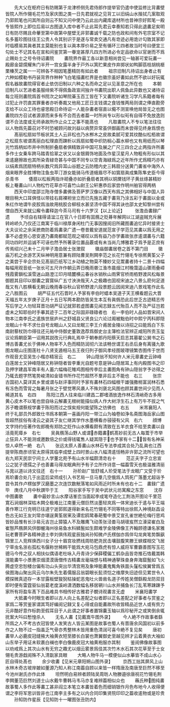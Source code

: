 <!-- { "loadSidebar": true } -->
　　先大父在枢府日有防赐第于龙津桥侧先君侍郎作提举官仍遣中使监修比背畵壁皆院人所作翎毛花竹及家庆图之类一日先君就视之见背工以旧绢山水揩拭几案取观乃郭熙笔也问其所自则云不知又问中使乃云此出内藏库退材所也昔神宗好熙笔一殿专皆熙作上即位后易以古图退入库中者不止此耳先君云幸奏知若只得此退畵足矣明日有防尽赐且命轝至第中故第中屋壁无非郭畵诚千载之防也政和间有外宅宗室不记名多蓄珍图往往王公贵人令其别识于是遂与常卖交通凡有竒迹必用诡计勾致其家即时临模易其眞者其主莫能别也复以眞本厚价易之至有循环三四者故当时号曰便宜三勾处士不记其名在宣和间鉴赏第一眷宠甚厚凡四方所进必令定品欲命以官谢而不爲止赐处士之号令待诏畵院
　　畵院界作最工各以新意相尚尝见一轴甚可爱玩畵一殿廊金碧熀耀朱门半开一宫女露半身于戸外以箕贮果皮作弃掷状如鸭脚茘枝胡桃榧栗榛芡之属一一可辨各不相因笔墨精防有如此者
　　祖宗旧制凡待诏出身者止有六种如模勒书丹装背界作种种飞白笔描畵栏界是也徽宗虽好畵如此然不欲以好玩辄假名器故畵院得官者止依仿旧制以六种之名而命之足以见圣意之所在也
　　本朝旧制凡以艺进者虽服绯紫不得佩鱼政宣间独许书畵院出职人佩鱼此异数也又诸待诏每立班则畵院爲首书院次之如琴院棊玉百工皆在下又畵院听诸生习学凡系籍者每有过犯止许罚直其罪重者亦听奏裁又他局工匠日支钱谓之食钱惟两局则谓之俸直勘旁支给不以众工待也睿思殿日命待诏一人能杂畵者宿直以僃不测宣唤他局皆无之也图畵院四方召试者源源而来多有不合而去者葢一时所尚专以形似茍有自得不免放逸则谓不合法度或无师承故所作止众工之事不能髙也
　　凡取畵院人不专以笔法往往以人物爲先葢召对不时恐被顾问故刘益以病赘异常虽供御画而未尝得见终身爲恨也
　　髙丽松扇如节板状其土人云非松也乃水栁木之皮故柔腻可爱其纹酷似松栢故谓之松扇东坡谓髙丽白松理直而踈析以爲扇如蜀中织防榈心葢水柳也又有用纸而以琴光竹爲柄如市井中所制折叠扇者俱精致非中国可及展之广尺三四合之止两指许所畵多作士女乗车跨马踏青拾翠之状又以金银屑饰地面及作星汉星月人物粗有形似以其来逺磨擦故也其所染青緑竒甚与中国不同专以空青海緑爲之近年所作尤爲精巧亦有以绢素爲团扇特柄长数尺爲异耳山谷题之云防稽内史三韩扇分送黄门畵省中海外人烟来眼界全胜博物注鱼虫苹汀游女能骑马传道蛾眉尽不如寳扇眞成集陈隼史臣今得杀青书
　　倭扇以松板两指许砌叠亦如折叠扇者其柄以铜黡钱环子黄丝绦甚精妙板上罨畵山川人物松竹花草亦可喜竹山尉王公轩惠恭后家尝作明州舶官得两柄
　　西天中印度邵兰陁寺僧多畵佛及菩萨罗汉像以西天布爲之其佛相好与中国人异眼目稍大口耳俱怪以带挂右肩裸袒坐立而已先施五藏于畵背乃涂五彩于畵面以金或朱红作地谓牛皮胶爲浊故用桃胶合柳枝水甚坚渍中国不得其诀也邵太史知黎州尝有僧自西天来就公廨令畵释迦今茶马司有十六罗汉【以上论近】
　　张澹嵒畵録广遗
　　予顷自右辖得请湓江在官八十日即有囬鴈之贬朞年解网以江湖盗贼充斥展转岭峤久乃仅还江南寓于临川禄厚身闲杜门无事因搜阅旧所藏图畵追忆异时接贤士大夫议论之余采摭商防着爲畵录广遗一卷昔戴安道就范宣子学范见其畵以爲无用之事不必虚劳心思安道乃畵南都赋范观之嗟叹以爲有益乃亦学畵故张彦逺谓畵与六籍同功四时并运诚不可诬也然予所著录位置品覈或有未当尚几博雅君子爲予是正庶有传焉绍兴己未十二月甲子澹嵒居士张澂叙
　　徽庙御畵居卷之首不第门目
　　徽庙万机之余游艺天纵神明用意兼有顾陆曹吴荆闗李范之长花竹翎毛专徐熈黄筌父子之美尝于辛企宗处见髙丽匹纸写江乡动植之物莫不臻妙又见鬻畵者持十二景十四幅每幅用观音纸一张长可五尺许作朝云弄日晚雨昬江渔市晨烟江村晚霭遥山骤雨叠嶂残霞雾鎻松溪雪迷山路澄江印月晴麓横云春谷氷销秋山雨霁官桥雨栢野渡风松每景御题其目印以御畵之寳寳纵广五寸泱泱哉天人之极趣也囬视宋迪之八景么麽何足道哉又有八胜横看无朝云晚雨春谷秋山官桥野渡六段景题云因阅宋迪八景戏笔作此名之八胜图云
　　胡严征五代石晋时人予家有李伯时蜡本吴道子天王横看题云大晋天福五年太岁庚子正月十五日写两本勘防皆吴生本互有眞僞恐此后世乏古迹精志传写后学之人勿轻耳晋功胡严征记就郭若虚图畵见闻志録五代殆百人而不及严征岂若虚未之知耶伯时手摹其迹于二百年之际固非碌碌者也　右一李伯时人品如晋宋间人物本江南李氏之逺族世居庐州之舒城县父贤良公六论过阁被黜伯时中熙宁丙科即隠龙眠山十年不求仕自号龙眠山人又曰龙眠三李王介甫居金陵以诗招之曰能爲白下东南尉藜杖防巾得往还元祐中侍御史董敦逸荐爲御史台主簿检法官辨正咸阳所贡玉玺议论爲朝臣第一诏用其説改元行典礼焉卒于朝奉郎丹阳蔡天启志其墓翟公巽书之石博古善畵尤长于佛神人物率不入色而精防润彻六法该畅世谓王右丞后身有离骚九歌图龙眠山庄图莲社十八贤支遁相马五王夜归列子御风孝经图玻瓈镜繁杏图传于世而作观音尤亚吴生小楷亦精宻云　右二
　　钟山隠翁不知何许人米元章畵史云钟峰白莲居士又钟峰隠居又称钟隠者皆李重光自题号意是钟山隠居耳上有内殿图书之印及押字建昌军南丰有人蓄六幅梅花雉鸡图相传李后主畵图角有钟山隠翁字予访得之乃辄去题字然笔势峻清如金错书所作花竹超然不羣非后主不能也　右三
　　张宗古国初人莫详其乡里或谓与赵评事同时予家有畵林石四幅根干雄强撒梢富润林石悉有冻色而雪冐之每暑月张之于壁觉寒风袭人不殊刘褒北风图也顾其畵世间少见而人稀道其名　右四
　　陈阳江西人往来临川建昌二郡嗜酒放逸作林石清峭奇古多用黄心皮木不以笔也尝自咏云解畵无根树能描似病人作大树浮生石上有万牛不拔之气苏子瞻谓蔡规学畵于陈阳而过之悮矣规何能望陈之彷佛也　右五
　　米芾襄阳人终于礼部员外郎致仕书爲本朝第一喜画丹阳一带江山为袖卷如浄名斋图海岳家山图皆超然拔俗有凌云之姿其子友仁继其学作水墨横看亦骎骎有父风　右六
　　顔博文字持约任著作佐郎晚有郑防之贬作山水横看颇有清致在五羊衣食不给至卖畵以自活竟死瘴乡　右七
　　吴眞鴈荡山野人或谓赤籍畵鹤髙妙前无古人每鬻于市举止狂异人不能测或邀数倍之价或得钱辄售人疑其隠于也予家有十二皆有名神采惊人卓然一絶　右八
　　张远太原人善畵山水林石专法李成其合处乃乱眞也江西提举陈商彦顷官太原得其临李成壁上四时景山水八幅清逺恬畅非许郭之流所可望也　右九郑天民崇宁间士人学董北苑予有山水半幅颇清竒右十
　　范正夫字子立忠宣公之犹子德孺之子也善畵马得龙眠典刑予有子立所作诗意一幅葢雪天也极温雅清丽与晁以道以诗文往还　右十一
　　孙玠赵广皆舒城人玠受笔法于龙眠广又受于玠焉玠畵合处几于出蓝后梁师成引入书艺局一旦马羣几空俄爲人鸩死广落墨尤超诣予尝令其作卢楞伽罗汉磨墨之次连饮数觥落笔如风雨近时所未有也右十二　畵録广遗毕　庚戌八月中秋譔毕于王
　　阳谷家手写于吴中武状元坊寓廨之东窓
　　沈存中图畵歌
　　畵中最妙言山水摩诘峯峦当面起李成笔夺造化工荆浩开图论千里范寛石涧烟林深枯木闗仝极难比江南董元僧巨然淡墨轻岚爲一体宋迪长于逺与平王端善作寒江行克明已往道宁逝郭熙遂得新来名花竹翎毛不同等特出徐熙入神境赵昌设色古无如王友刘常亦堪逞黄筌居宷及谭宏鸥鹭春葩蜀中景艾宣孔雀世絶伦梅行思鸡皆妙品惟有长沙易元吉岂止獐猿人不及雕鹰飞动羡张泾畨马胡瓌岌然立濠梁崔白及崔慤芦鴈屏风供御幄海州徐易鱼水科鳞鬛如生颇难学金陵佛像王齐翰顾德谦名家雅玩老曹菩萨各精神道士李刘俱伟观星辰独尚孙知微卢氏楞伽亦爲伴勾龙爽笔势飘飖锦里三人竞辉焕西川女子分十眉宫妆撚线周昉肥尧民击壤鼓腹笑滕王蛱蝶相交飞居宁草虫名浙右孤松韦偃称世稀韩干能爲大宛马包鼎虎有惊人威将军曹霸善图写玉花骢马今传之驭人相扶似偶语老杜咏入丹青诗少保薛稷偏工鹤杂品皆竒推石恪戴嵩韩滉能畵牛小景惠崇烟漠漠唐僧传古精畵龙毫端想与精神通拏珠奋身奔海窟鬛如飞火腾虚空忠恕楼台偏有功山头突出华清宫用及象坤能畵鬼觜角铁面头鬔松侯翼曾爲五侯图海山聚出风云乌尔朱先生着儒服吕翁碧眼长髭须恺之维摩失旧迹但见累世令人模探微真迹存一本甘露板壁狻猊枯操蛇恶鬼吐火兽凿名道子传姓吴僧繇殿龙防双目即时便有雷霆驱仙翁葛老度溪岭潇洒数幅名移居辋川山水并捕鱼长汀乱苇寒踈踈予家所有将盈车髙下百品难具书相传好古雅君子覩诗观畵言无虚
　　米襄阳畵学
　　大抵畵今时眼生者即以古人向上名差配之似者即以正名差配之好事者与赏鉴之家爲二等赏鉴家谓其笃好编阅记録又复心得或自能畵故所收皆精品近世人或有赀力元非酷好意作标韵至假耳目于人此谓之好事者置锦囊玉轴以爲珍秘开之或笑倒余辄抚案大呌曰慙惶杀人
　　无名人畵【见戴嵩牛图外录】
　　今人絶不作故事者繇所爲之人不考古衣冠皆使人发笑古人皆云某图是故事也蜀人有晋唐余风国初以前多作之人物不过一指虽乏气骨亦秀整林木皆用重色清润可喜今絶不复见矣
　　唐初畵举人必鹿皮冠缝掖大袖黄衣短至膝长白裳也萧翼御史至越见辨才云着黄衣大袖如山东举子用证未软裹白襕也李白像鹿皮冠大袖黄袍服亦其制
　　鉴阅佛像故事图以劝戒爲上其次山水有无穷之趣尤以烟云雾景爲佳其次竹木水石其次花草至于士女翎毛贵游戱阅殊不入清翫家具眼
　　大略人物牛马一模便似山水摹皆不成山水心匠自得处髙也
　　余少收畵【见米元章阳朔山图外录】
　　京西工拙其屏风上山水林木奇古坡岸皴如董源乃知人称江南葢自顾以来皆一样隋唐及南唐至巨然不移至今池州谢氏亦作此体
　　坦然明白易辨者顾陆吴周昉人物滕邉徐唐祝花竹翎毛荆李闗董范巨然刘道士山水戴牛曹韩马韦马亦复难辨葢相似众也
　　蘓氏种图纯畵故事蜀人多作此等畵工甚非阎立本笔立本畵皆着色而细销银作月色布地今人收得便谓之李将军思训皆非也江南李主多有之以内合同印集贤院印印之葢收逺物或是珍贵
　　孙知防作星辰【见知防十一曜图张丑防内】
